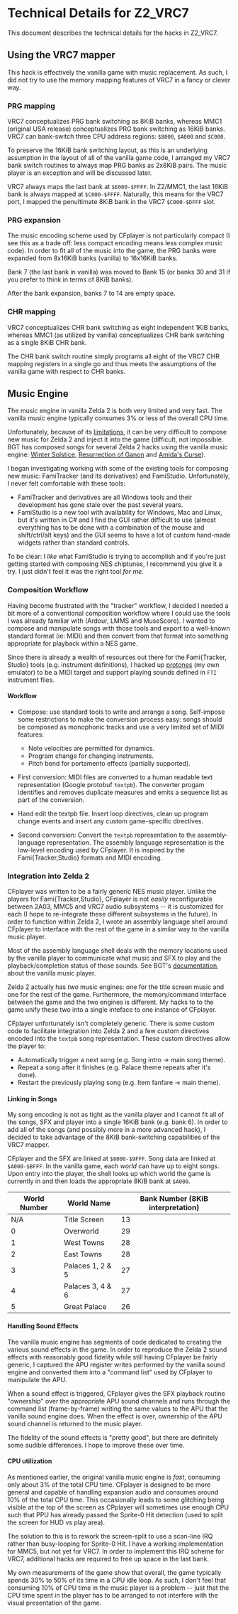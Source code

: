 # Technical Details for Z2_VRC7

This document describes the technical details for the hacks in Z2_VRC7.

## Using the VRC7 mapper

This hack is effectively the vanilla game with music replacement.
As such, I did not try to use the memory mapping features of VRC7 in a
fancy or clever way.

### PRG mapping

VRC7 conceptualizes PRG bank switching as 8KiB banks, whereas MMC1
(original USA release) conceptualizes PRG bank switching as 16KiB banks.
VRC7 can bank-switch three CPU address regions: `$8000`, `$A000` and
`$C000`.

To preserve the 16KiB bank switching layout, as this is an underlying
assumption in the layout of all of the vanilla game code, I arranged
my VRC7 bank switch routines to always map PRG banks as 2x8KiB pairs.
The music player is an exception and will be discussed later.

VRC7 always maps the last bank at `$E000-$FFFF`.  In Z2/MMC1, the last
16KiB bank is always mapped at `$C000-$FFFF`. Naturally, this means
for the VRC7 port, I mapped the penultimate 8KiB bank in the VRC7
`$C000-$DFFF` slot.

### PRG expansion

The music encoding scheme used by CFplayer is not particularly compact
(I see this as a trade off: less compact encoding means less complex
music code).  In order to fit all of the music into the game, the PRG
banks were expanded from 8x16KiB banks (vanilla) to 16x16KiB banks.

Bank 7 (the last bank in vanilla) was moved to Bank 15 (or banks 30 and
31 if you prefer to think in terms of 8KiB banks).

After the bank expansion, banks 7 to 14 are empty space.

### CHR mapping

VRC7 conceptualizes CHR bank switching as eight independent 1KiB banks,
whereas MMC1 (as utilized by vanilla) conceptualizes CHR bank switching
as a single 8KiB CHR bank.

The CHR bank switch routine simply programs all eight of the VRC7 CHR
mapping registers in a single go and thus meets the assumptions of the
vanilla game with respect to CHR banks.

## Music Engine

The music engine in vanilla Zelda 2 is both very limited and very fast.
The vanilla music engine typically consumes 3% or less of the overall
CPU time.

Unfortunately, because of its
[limitations](https://wiki.bindingforce.net/index.php/Music_Engine_Description),
it can be very difficult to compose new music for Zelda 2 and inject
it into the game (difficult, not impossible.  BGT has composed songs
for several Zelda 2 hacks using the vanilla music engine: [Winter
Solstice](https://eatabrick.bandcamp.com/album/winter-solstice),
[Resurrection of Ganon](https://eatabrick.bandcamp.com/album/resurrection-of-ganon) and
[Amida's Curse](https://eatabrick.bandcamp.com/album/amidas-curse)).

I began investigating working with some of the existing tools for composing
new music: FamiTracker (and its derivatives) and FamiStudio.  Unfortunately,
I never felt comfortable with these tools:

- FamiTracker and derivatives are all Windows tools and their development
  has gone stale over the past several years.
- FamiStudio is a new tool with availability for Windows, Mac and Linux,
  but it's written in C# and I find the GUI rather difficult to use
  (almost everything has to be done with a combination of the mouse and
  shift/ctrl/alt keys) and the GUI seems to have a lot of custom hand-made
  widgets rather than standard controls.

To be clear: I _like_ what FamiStudio is trying to accomplish and if you're
just getting started with composing NES chiptunes, I recommend you give it
a try.  I just didn't feel it was the right tool _for me_.

### Composition Workflow

Having become frustrated with the "tracker" workflow, I decided I needed
a bit more of a conventional composition workflow where I could use the
tools I was already familiar with (Ardour, LMMS and MuseScore).  I wanted to
compose and manipulate songs with those tools and export to a well-known
standard format (ie: MIDI) and then convert from that format into something
appropriate for playback within a NES game.

Since there is already a wealth of resources out there for the
Fami{Tracker, Studio} tools (e.g. instrument definitions), I hacked up
[protones](https://github.com/cfrantz/protones) (my own emulator) to be a
MIDI target and support playing sounds defined in `FTI` instrument files.

#### Workflow

- Compose: use standard tools to write and arrange a song.  Self-impose some
  restrictions to make the conversion process easy: songs should be composed
  as monophonic tracks and use a very limited set of MIDI features:
  - Note velocities are permitted for dynamics.
  - Program change for changing instruments.
  - Pitch bend for portamento effects (partially supported).

- First conversion: MIDI files are converted to a human readable text
  representation (Google protobuf `textpb`).  The converter progam
  identifies and removes duplicate measures and emits a sequence list
  as part of the conversion.

- Hand edit the textpb file.  Insert loop directives, clean up program
  change events and insert any custom game-specific directives.

- Second conversion: Convert the `textpb` representation to the
  assembly-language representation.  The assembly language representation
  is the low-level encoding used by CFplayer.  It is inspired by the
  Fami{Tracker,Studio} formats and MIDI encoding.

### Integration into Zelda 2

CFplayer was written to be a fairly generic NES music player.  Unlike the
players for Fami{Tracker,Studio}, CFplayer is not _easily_ reconfigurable
between 2A03, MMC5 and VRC7 audio subsystems -- it is customized for each
(I hope to re-integrate these different subsystems in the future).  In order
to function within Zelda 2, I wrote an assembly language shell around
CFplayer to interface with the rest of the game in a similar way to the
vanilla music player.

Most of the assembly language shell deals with the memory locations used
by the vanilla player to communicate what music and SFX to play and the
playback/completion status of those sounds.  See BGT's 
[documentation](https://wiki.bindingforce.net/index.php/Music_Engine_Description),
about the vanilla music player.

Zelda 2 actually has _two_ music engines: one for the title screen
music and one for the rest of the game.  Furthermore, the memory/command
interface between the game and the two engines is different.  My hacks
to to the game unify these two into a single inteface to one instance
of CFplayer.

CFplayer unfortunately isn't completely generic.  There is some custom
code to facilitate integration into Zelda 2 and a few custom directives
encoded into the `textpb` song representation.  These custom directives
allow the player to:

- Automatically trigger a next song (e.g. Song intro -> main song theme).
- Repeat a song after it finishes (e.g. Palace theme repeats after it's done).
- Restart the previously playing song (e.g. Item fanfare -> main theme).

#### Linking in Songs

My song encoding is not as tight as the vanilla player and I cannot fit all
of the songs, SFX and player into a single 16KiB bank (e.g. bank 6).  In order
to add all of the songs (and possibly more in a more advanced hack), I decided
to take advantage of the 8KiB bank-switching capabilities of the VRC7
mapper.

CFplayer and the SFX are linked at `$8000-$9FFF`.  Song data are linked at
`$A000-$BFFF`.  In the vanilla game, each *world* can have up to eight
songs.  Upon entry into the player, the shell looks up which world the
game is currently in and then loads the appropriate 8KiB bank at `$A000`.

| World Number | World Name | Bank Number (8KiB interpretation) |
|--------------|------------|-----------------------------------|
| N/A          | Title Screen | 13 |
| 0 | Overworld | 29 |
| 1 | West Towns | 28 |
| 2 | East Towns | 28 |
| 3 | Palaces 1, 2 & 5 | 27 |
| 4 | Palaces 3, 4 & 6 | 27 |
| 5 | Great Palace | 26 |

#### Handling Sound Effects

The vanilla music engine has segments of code dedicated to creating the
various sound effects in the game.  In order to reproduce the Zelda 2
sound effects with reasonably good fidelity while still having CFplayer
be fairly generic, I captured the APU register writes performed by the
vanilla sound engine and converted them into a "command list" used by
CFplayer to manipulate the APU.

When a sound effect is triggered, CFplayer gives the SFX playback routine
"ownership" over the appropriate APU sound channels and runs through
the command list (frame-by-frame) writing the same values to the APU
that the vanilla sound engine does.  When the effect is over, ownership
of the APU sound channel is returned to the music player.

The fidelity of the sound effects is "pretty good", but there are definitely
some audible differences.  I hope to improve these over time.

#### CPU utilization

As mentioned earlier, the original vanilla music engine is _fast_,
consuming only about 3% of the total CPU time.  CFplayer is designed to be
more general and capable of handling expansion audio and consumes around
10% of the total CPU time.  This occasionally leads to some glitching
being visible at the top of the screen as CPplayer will sometimes use
enough CPU such that PPU has already passed the Sprite-0 Hit detection
(used to split the screen for HUD vs play area).

The solution to this is to rework the screen-split to use a scan-line
IRQ rather than busy-looping for Sprite-0 Hit.  I have a working
implementation for MMC5, but not yet for VRC7.  In order to implement
this IRQ scheme for VRC7, additional hacks are required to free up space
in the last bank.

My own measurements of the game show that overall, the game typically
spends 30% to 50% of its time in a CPU idle loop.  As such, I don't
feel that consuming 10% of CPU time in the music player is a problem --
just that the CPU time spent in the player has to be arranged to not
interfere with the visual presentation of the game.

